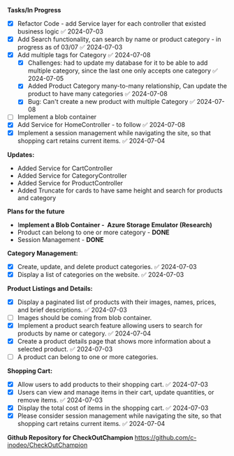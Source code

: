 **Tasks/In Progress**
 - [x] Refactor Code - add Service layer for each controller that existed business logic ✅ 2024-07-03
 - [x] Add Search functionality, can search by name or product category - in progress as of 03/07 ✅ 2024-07-03
 - [x] Add multiple tags for Category ✅ 2024-07-08
	 - [x] Challenges: had to update my database for it to be able to add multiple category, since the last one only accepts one category ✅ 2024-07-05
	 - [x] Added Product Category many-to-many relationship, Can update the product to have many categories ✅ 2024-07-08
	 - [x] Bug: Can't create a new product with multiple Category ✅ 2024-07-08
 - [ ] Implement a blob container
 - [x] Add Service for HomeController - to follow ✅ 2024-07-08
 - [x] Implement a session management while navigating the site, so that shopping cart retains current items. ✅ 2024-07-04

**Updates:** 
- Added Service for CartController 
- Added Service for CategoryController
- Added Service for ProductController
- Added Truncate for cards to have same height and search for products and category

**Plans for the future**
- I**mplement a Blob Container -  Azure Storage Emulator (Research)**
- Product can belong to one or more category - **DONE**
- Session Management - **DONE**

**Category Management:**
- [x] Create, update, and delete product categories. ✅ 2024-07-03
- [x] Display a list of categories on the website. ✅ 2024-07-03

**Product Listings and Details:**
 - [x] Display a paginated list of products with their images, names, prices, and brief descriptions. ✅ 2024-07-03
 - [ ] Images should be coming from blob container.
 - [x] Implement a product search feature allowing users to search for products by name or category. ✅ 2024-07-04
 - [x] Create a product details page that shows more information about a selected product. ✅ 2024-07-03
 - [ ] A product can belong to one or more categories.

**Shopping Cart:**
 - [x] Allow users to add products to their shopping cart. ✅ 2024-07-03
 - [x] Users can view and manage items in their cart, update quantities, or remove items. ✅ 2024-07-03
 - [x] Display the total cost of items in the shopping cart. ✅ 2024-07-03
 - [x] Please consider session management while navigating the site, so that shopping cart retains current items. ✅ 2024-07-04

**Github Repository for CheckOutChampion** 
https://github.com/c-inodeo/CheckOutChampion